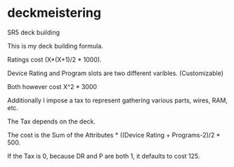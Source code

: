 # deckmeistering
SR5 deck building

This is my deck building formula.

Ratings cost (X*(X+1)/2 * 1000).

Device Rating and Program slots are two different varibles. (Customizable)

Both however cost X^2 * 3000

Additionally I impose a tax to represent gathering various parts, wires, RAM, etc. 

The Tax depends on the deck.

The cost is the Sum of the Attributes * ((Device Rating + Programs-2)/2 * 500.

If the Tax is 0, because DR and P are both 1, it defaults to cost 125.
